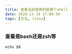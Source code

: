 ```yaml
---
title: 查看当前使用的是哪个shell
date: 2020-11-19 17:08:34
tags: [方法, linux]
---
```

### 查看是bash还是zsh等
```
echo $0
```
